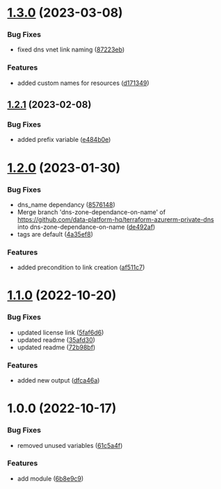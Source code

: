 # [1.3.0](https://github.com/data-platform-hq/terraform-azurerm-private-dns/compare/v1.2.1...v1.3.0) (2023-03-08)


### Bug Fixes

* fixed dns vnet link naming ([87223eb](https://github.com/data-platform-hq/terraform-azurerm-private-dns/commit/87223ebece40cd48dfc22e3f96bc7aff3455c905))


### Features

* added custom names for resources ([d171349](https://github.com/data-platform-hq/terraform-azurerm-private-dns/commit/d17134954c3e0d9eb12e8be1485049a0bfedca8f))

## [1.2.1](https://github.com/data-platform-hq/terraform-azurerm-private-dns/compare/v1.2.0...v1.2.1) (2023-02-08)


### Bug Fixes

* added prefix variable ([e484b0e](https://github.com/data-platform-hq/terraform-azurerm-private-dns/commit/e484b0e616ace4e184621f0be4a75188b8b6ca5e))

# [1.2.0](https://github.com/data-platform-hq/terraform-azurerm-private-dns/compare/v1.1.0...v1.2.0) (2023-01-30)


### Bug Fixes

* dns_name dependancy ([8576148](https://github.com/data-platform-hq/terraform-azurerm-private-dns/commit/85761486754f84b11c3c32d64fdbf9e90922036e))
* Merge branch 'dns-zone-dependance-on-name' of https://github.com/data-platform-hq/terraform-azurerm-private-dns into dns-zone-dependance-on-name ([de492af](https://github.com/data-platform-hq/terraform-azurerm-private-dns/commit/de492af89408aeaba15673a3d9d0112a397e1e79))
* tags are default ([4a35ef8](https://github.com/data-platform-hq/terraform-azurerm-private-dns/commit/4a35ef8df61e033e0c47647d804e9cb8279a0e45))


### Features

* added precondition to link creation ([af511c7](https://github.com/data-platform-hq/terraform-azurerm-private-dns/commit/af511c7f250e8f384dcbfab59dfa2d6bdd87ad39))

# [1.1.0](https://github.com/data-platform-hq/terraform-azurerm-private-dns/compare/v1.0.0...v1.1.0) (2022-10-20)


### Bug Fixes

* updated license link ([5faf6d6](https://github.com/data-platform-hq/terraform-azurerm-private-dns/commit/5faf6d6047e7f3d4352a534c63a042456d7e1dcd))
* updated readme ([35afd30](https://github.com/data-platform-hq/terraform-azurerm-private-dns/commit/35afd3044a620f68646b8612c9e46e0ad5c1cecd))
* updated readme ([72b98bf](https://github.com/data-platform-hq/terraform-azurerm-private-dns/commit/72b98bf57df601f3ea343e25be50dd3e02f13d1e))


### Features

* added new output ([dfca46a](https://github.com/data-platform-hq/terraform-azurerm-private-dns/commit/dfca46a2e7d81e0dfec359624aeeb81b9bf6d62f))

# 1.0.0 (2022-10-17)


### Bug Fixes

* removed unused variables ([61c5a4f](https://github.com/data-platform-hq/terraform-azurerm-private-dns/commit/61c5a4f64dd679f49400ad67d4fed179e3853166))


### Features

* add module ([6b8e9c9](https://github.com/data-platform-hq/terraform-azurerm-private-dns/commit/6b8e9c9b65d2e4b918d97d30f3570c1989f97db4))

